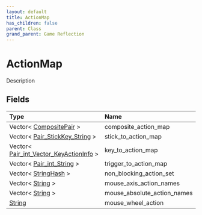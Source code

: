 ```yaml
---
layout: default
title: ActionMap
has_children: false
parent: Class
grand_parent: Game Reflection
---
```

# ActionMap
Description 

## Fields

| Type | Name |
|:-------------|:--------------|
| Vector< [CompositePair](/docs/game-reflection/classes/composite_pair) > | composite_action_map |
| Vector< [Pair_StickKey_String](/docs/game-reflection/classes/pair__stick_key__string) > | stick_to_action_map |
| Vector< [Pair_int_Vector_KeyActionInfo](/docs/game-reflection/classes/pair_int__vector__key_action_info) > | key_to_action_map |
| Vector< [Pair_int_String](/docs/game-reflection/classes/pair_int__string) > | trigger_to_action_map |
| Vector< [StringHash](/docs/game-reflection/classes/string_hash) > | non_blocking_action_set |
| Vector< [String](/docs/game-reflection/components/string) > | mouse_axis_action_names |
| Vector< [String](/docs/game-reflection/components/string) > | mouse_absolute_action_names |
| [String](/docs/game-reflection/components/string) | mouse_wheel_action |

